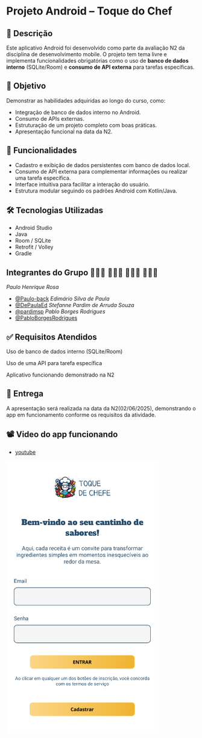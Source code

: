 # Projeto Android – Toque do Chef
## 📱 Descrição
Este aplicativo Android foi desenvolvido como parte da avaliação N2 da disciplina de desenvolvimento mobile. O projeto tem tema livre e implementa funcionalidades obrigatórias como o uso de **banco de dados interno** (SQLite/Room) e **consumo de API externa** para tarefas específicas.

## 🎯 Objetivo
Demonstrar as habilidades adquiridas ao longo do curso, como:
- Integração de banco de dados interno no Android.
- Consumo de APIs externas.
- Estruturação de um projeto completo com boas práticas.
- Apresentação funcional na data da N2.

## 🚀 Funcionalidades
- Cadastro e exibição de dados persistentes com banco de dados local.
- Consumo de API externa para complementar informações ou realizar uma tarefa específica.
- Interface intuitiva para facilitar a interação do usuário.
- Estrutura modular seguindo os padrões Android com Kotlin/Java.

## 🛠️ Tecnologias Utilizadas
- Android Studio
- Java
- Room / SQLite
- Retrofit / Volley
- Gradle

## Integrantes do Grupo 👨🏿‍💼 👨🏿‍💼 👩🏻‍💼 👨🏻‍💼

 *Paulo Henrique Rosa* 
 - [@Paulo-back](https://github.com/Paulo-back)
 *Edimário Silva de Paula* 
 - [@DePaulaEd](https://github.com/DePaulaEd)
 *Stefanne Pardim de Arruda Souza* 
 - [@pardimsp](https://github.com/pardimsp)
 *Pablo Borges Rodrigues*
 - [@PabloBorgesRodrigues](https://github.com/PabloBorgesRodrigues)
 
 

## ✅ Requisitos Atendidos
 Uso de banco de dados interno (SQLite/Room)

 Uso de uma API para tarefa específica

 Aplicativo funcionando demonstrado na N2

 ## 📅 Entrega
A apresentação será realizada na data da N2(02/06/2025), demonstrando o app em funcionamento conforme os requisitos da atividade.




## 📽️ Video do app funcionando
- [youtube](https://www.youtube.com/watch?v=8LiAkZ7qYlE)

<img src="login_toque_do_chef.png">
